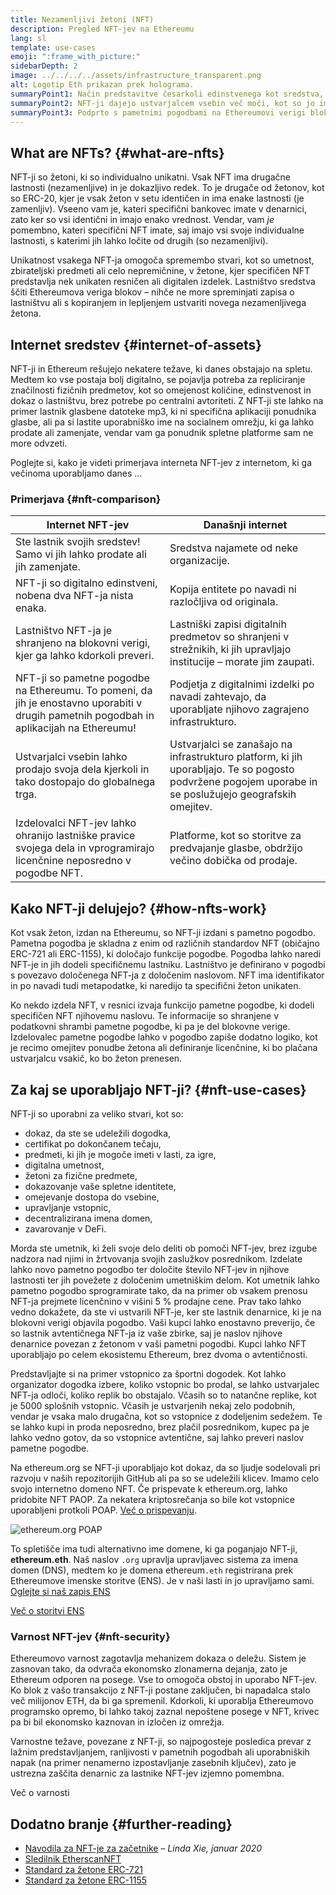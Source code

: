 ```yaml
---
title: Nezamenljivi žetoni (NFT)
description: Pregled NFT-jev na Ethereumu
lang: sl
template: use-cases
emoji: ":frame_with_picture:"
sidebarDepth: 2
image: ../../../../assets/infrastructure_transparent.png
alt: Logotip Eth prikazan prek holograma.
summaryPoint1: Način predstavitve česarkoli edinstvenega kot sredstva, ki temelji na Ethereumu.
summaryPoint2: NFT-ji dajejo ustvarjalcem vsebin več moči, kot so jo imeli kadarkoli prej.
summaryPoint3: Podprto s pametnimi pogodbami na Ethereumovi verigi blokov.
---
```


## What are NFTs? {#what-are-nfts}

NFT-ji so žetoni, ki so individualno unikatni. Vsak NFT ima drugačne lastnosti (nezamenljive) in je dokazljivo redek. To je drugače od žetonov, kot so ERC-20, kjer je vsak žeton v setu identičen in ima enake lastnosti (je zamenljiv). Vseeno vam je, kateri specifični bankovec imate v denarnici, zato ker so vsi identični in imajo enako vrednost. Vendar, vam _je_ pomembno, kateri specifični NFT imate, saj imajo vsi svoje individualne lastnosti, s katerimi jih lahko ločite od drugih (so nezamenljivi).

Unikatnost vsakega NFT-ja omogoča spremembo stvari, kot so umetnost, zbirateljski predmeti ali celo nepremičnine, v žetone, kjer specifičen NFT predstavlja nek unikaten resničen ali digitalen izdelek. Lastništvo sredstva ščiti Ethereumova veriga blokov – nihče ne more spreminjati zapisa o lastništvu ali s kopiranjem in lepljenjem ustvariti novega nezamenljivega žetona.

<YouTube id="Xdkkux6OxfM" />

## Internet sredstev {#internet-of-assets}

NFT-ji in Ethereum rešujejo nekatere težave, ki danes obstajajo na spletu. Medtem ko vse postaja bolj digitalno, se pojavlja potreba za repliciranje značilnosti fizičnih predmetov, kot so omejenost količine, edinstvenost in dokaz o lastništvu, brez potrebe po centralni avtoriteti. Z NFT-ji ste lahko na primer lastnik glasbene datoteke mp3, ki ni specifična aplikaciji ponudnika glasbe, ali pa si lastite uporabniško ime na socialnem omrežju, ki ga lahko prodate ali zamenjate, vendar vam ga ponudnik spletne platforme sam ne more odvzeti.

Poglejte si, kako je videti primerjava interneta NFT-jev z internetom, ki ga večinoma uporabljamo danes ...

### Primerjava {#nft-comparison}

| Internet NFT-jev                                                                                                                         | Današnji internet                                                                                                                                       |
| ---------------------------------------------------------------------------------------------------------------------------------------- | ------------------------------------------------------------------------------------------------------------------------------------------------------- |
| Ste lastnik svojih sredstev! Samo vi jih lahko prodate ali jih zamenjate.                                                                | Sredstva najamete od neke organizacije.                                                                                                                 |
| NFT-ji so digitalno edinstveni, nobena dva NFT-ja nista enaka.                                                                           | Kopija entitete po navadi ni razločljiva od originala.                                                                                                  |
| Lastništvo NFT-ja je shranjeno na blokovni verigi, kjer ga lahko kdorkoli preveri.                                                       | Lastniški zapisi digitalnih predmetov so shranjeni v strežnikih, ki jih upravljajo institucije – morate jim zaupati.                                    |
| NFT-ji so pametne pogodbe na Ethereumu. To pomeni, da jih je enostavno uporabiti v drugih pametnih pogodbah in aplikacijah na Ethereumu! | Podjetja z digitalnimi izdelki po navadi zahtevajo, da uporabljate njihovo zagrajeno infrastrukturo.                                                    |
| Ustvarjalci vsebin lahko prodajo svoja dela kjerkoli in tako dostopajo do globalnega trga.                                               | Ustvarjalci se zanašajo na infrastrukturo platform, ki jih uporabljajo. Te so pogosto podvržene pogojem uporabe in se poslužujejo geografskih omejitev. |
| Izdelovalci NFT-jev lahko ohranijo lastniške pravice svojega dela in vprogramirajo licenčnine neposredno v pogodbe NFT.                  | Platforme, kot so storitve za predvajanje glasbe, obdržijo večino dobička od prodaje.                                                                   |

## Kako NFT-ji delujejo? {#how-nfts-work}

Kot vsak žeton, izdan na Ethereumu, so NFT-ji izdani s pametno pogodbo. Pametna pogodba je skladna z enim od različnih standardov NFT (običajno ERC-721 ali ERC-1155), ki določajo funkcije pogodbe. Pogodba lahko naredi NFT-je in jih dodeli specifičnemu lastniku. Lastništvo je definirano v pogodbi s povezavo določenega NFT-ja z določenim naslovom. NFT ima identifikator in po navadi tudi metapodatke, ki naredijo ta specifični žeton unikaten.

Ko nekdo izdela NFT, v resnici izvaja funkcijo pametne pogodbe, ki dodeli specifičen NFT njihovemu naslovu. Te informacije so shranjene v podatkovni shrambi pametne pogodbe, ki pa je del blokovne verige. Izdelovalec pametne pogodbe lahko v pogodbo zapiše dodatno logiko, kot je recimo omejitev ponudbe žetona ali definiranje licenčnine, ki bo plačana ustvarjalcu vsakič, ko bo žeton prenesen.

## Za kaj se uporabljajo NFT-ji? {#nft-use-cases}

NFT-ji so uporabni za veliko stvari, kot so:

- dokaz, da ste se udeležili dogodka,
- certifikat po dokončanem tečaju,
- predmeti, ki jih je mogoče imeti v lasti, za igre,
- digitalna umetnost,
- žetoni za fizične predmete,
- dokazovanje vaše spletne identitete,
- omejevanje dostopa do vsebine,
- upravljanje vstopnic,
- decentralizirana imena domen,
- zavarovanje v DeFi.

Morda ste umetnik, ki želi svoje delo deliti ob pomoči NFT-jev, brez izgube nadzora nad njimi in žrtvovanja svojih zaslužkov posrednikom. Izdelate lahko novo pametno pogodbo ter določite število NFT-jev in njihove lastnosti ter jih povežete z določenim umetniškim delom. Kot umetnik lahko pametno pogodbo sprogramirate tako, da na primer ob vsakem prenosu NFT-ja prejmete licenčnino v višini 5 % prodajne cene. Prav tako lahko vedno dokažete, da ste vi ustvarili NFT-je, ker ste lastnik denarnice, ki je na blokovni verigi objavila pogodbo. Vaši kupci lahko enostavno preverijo, če so lastnik avtentičnega NFT-ja iz vaše zbirke, saj je naslov njihove denarnice povezan z žetonom v vaši pametni pogodbi. Kupci lahko NFT uporabljajo po celem ekosistemu Ethereum, brez dvoma o avtentičnosti.

Predstavljajte si na primer vstopnico za športni dogodek. Kot lahko organizator dogodka izbere, koliko vstopnic bo prodal, se lahko ustvarjalec NFT-ja odloči, koliko replik bo obstajalo. Včasih so to natančne replike, kot je 5000 splošnih vstopnic. Včasih je ustvarjenih nekaj zelo podobnih, vendar je vsaka malo drugačna, kot so vstopnice z dodeljenim sedežem. Te se lahko kupi in proda neposredno, brez plačil posrednikom, kupec pa je lahko vedno gotov, da so vstopnice avtentične, saj lahko preveri naslov pametne pogodbe.

Na ethereum.org se NFT-ji uporabljajo kot dokaz, da so ljudje sodelovali pri razvoju v naših repozitorijih GitHub ali pa so se udeležili klicev. Imamo celo svojo internetno domeno NFT. Če prispevate k ethereum.org, lahko pridobite NFT PAOP. Za nekatera kriptosrečanja so bile kot vstopnice uporabljeni protkoli POAP. [Več o prispevanju](/contributing/#poap).

![ethereum.org POAP](./poap.png)

To spletišče ima tudi alternativno ime domene, ki ga poganjajo NFT-ji, **ethereum.eth**. Naš naslov `.org` upravlja upravljavec sistema za imena domen (DNS), medtem ko je domena ethereum`.eth` registrirana prek Ethereumove imenske storitve (ENS). Je v naši lasti in jo upravljamo sami. [Oglejte si naš zapis ENS](https://app.ens.domains/name/ethereum.eth)

[Več o storitvi ENS](https://app.ens.domains)

<Divider />

### Varnost NFT-jev {#nft-security}

Ethereumovo varnost zagotavlja mehanizem dokaza o deležu. Sistem je zasnovan tako, da odvrača ekonomsko zlonamerna dejanja, zato je Ethereum odporen na posege. Vse to omogoča obstoj in uporabo NFT-jev. Ko blok z vašo transakcijo z NFT-ji postane zaključen, bi napadalca stalo več milijonov ETH, da bi ga spremenil. Kdorkoli, ki uporablja Ethereumovo programsko opremo, bi lahko takoj zaznal nepoštene posege v NFT, krivec pa bi bil ekonomsko kaznovan in izločen iz omrežja.

Varnostne težave, povezane z NFT-ji, so najpogosteje posledica prevar z lažnim predstavljanjem, ranljivosti v pametnih pogodbah ali uporabniških napak (na primer nenamerno izpostavljanje zasebnih ključev), zato je ustrezna zaščita denarnic za lastnike NFT-jev izjemno pomembna.

<ButtonLink to="/security/">
  Več o varnosti
</ButtonLink>

## Dodatno branje {#further-reading}

- [Navodila za NFT-je za začetnike](https://linda.mirror.xyz/df649d61efb92c910464a4e74ae213c4cab150b9cbcc4b7fb6090fc77881a95d) – _Linda Xie, januar 2020_
- [Sledilnik EtherscanNFT](https://etherscan.io/nft-top-contracts)
- [Standard za žetone ERC-721](/developers/docs/standards/tokens/erc-721/)
- [Standard za žetone ERC-1155](/developers/docs/standards/tokens/erc-1155/)

<Divider />

<QuizWidget quizKey="nfts" />
